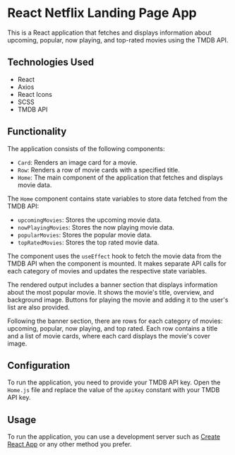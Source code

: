 # React Netflix Landing Page App

This is a React application that fetches and displays information about upcoming, popular, now playing, and top-rated movies using the TMDB API.

## Technologies Used

- React
- Axios
- React Icons
- SCSS
- TMDB API

## Functionality

The application consists of the following components:

- `Card`: Renders an image card for a movie.
- `Row`: Renders a row of movie cards with a specified title.
- `Home`: The main component of the application that fetches and displays movie data.

The `Home` component contains state variables to store data fetched from the TMDB API:

- `upcomingMovies`: Stores the upcoming movie data.
- `nowPlayingMovies`: Stores the now playing movie data.
- `popularMovies`: Stores the popular movie data.
- `topRatedMovies`: Stores the top rated movie data.

The component uses the `useEffect` hook to fetch the movie data from the TMDB API when the component is mounted. It makes separate API calls for each category of movies and updates the respective state variables.

The rendered output includes a banner section that displays information about the most popular movie. It shows the movie's title, overview, and background image. Buttons for playing the movie and adding it to the user's list are also provided.

Following the banner section, there are rows for each category of movies: upcoming, popular, now playing, and top rated. Each row contains a title and a list of movie cards, where each card displays the movie's cover image.

## Configuration

To run the application, you need to provide your TMDB API key. Open the `Home.js` file and replace the value of the `apiKey` constant with your TMDB API key.

## Usage

To run the application, you can use a development server such as [Create React App](https://create-react-app.dev/) or any other method you prefer.

